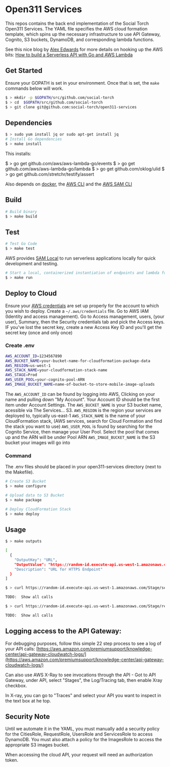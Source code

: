 # Open311 Services

This repos contains the back end implementation of the Social Torch Open311 Services.  The YAML file specifies the AWS cloud formation template, which spins up the necessary infrastructure to use API Gateway, Cognito, S3 buckets, DynamoDB, and corresponding lambda functions.

See this nice blog by [Alex Edwards](https://www.alexedwards.net/) for more details on hooking up the AWS bits: [How to build a Serverless API with Go and AWS Lambda](https://www.alexedwards.net/blog/serverless-api-with-go-and-aws-lambda)

## Get Started

Ensure your GOPATH is set in your environment. Once that is set, the `make` commands below will work.

```bash
$ > mkdir -p $GOPATH/src/github.com/social-torch
$ > cd  $GOPATH/src/github.com/social-torch
$ > git clone git@github.com:social-torch/open311-services
```

## Dependencies

```bash
$ > sudo yum install jq or sudo apt-get install jq
# Install Go dependencies
$ > make install
```
This installs:

$ > go get github.com/aws/aws-lambda-go/events
$ > go get github.com/aws/aws-lambda-go/lambda
$ > go get github.com/oklog/ulid
$ > go get github.com/stretchr/testify/assert


Also depends on [docker](https://docs.docker.com/v17.09/engine/installation/), the [AWS CLI](https://docs.aws.amazon.com/cli/latest/userguide/install-linux.html) and the [AWS SAM CLI](https://docs.aws.amazon.com/serverless-application-model/latest/developerguide/serverless-sam-cli-install.html)

## Build

```bash
# Build binary
$ > make build
```

## Test

```bash
# Test Go Code
$ > make test
```

AWS provides [SAM Local](https://docs.aws.amazon.com/serverless-application-model/latest/developerguide/sam-cli-command-reference-sam-local-start-api.html) to run serverless applications locally for quick development and testing.

```bash
# Start a local, containerized instantiation of endpoints and lambda functions
$ > make run
```

## Deploy to Cloud

Ensure your [AWS credentials](https://docs.aws.amazon.com/sdk-for-go/v1/developer-guide/configuring-sdk.html) are set up properly for the account to which you wish to deploy. Create a `~/.aws/credentials` file. Go to AWS IAM (Identity and access management). Go to Access management, users, (your user), Summary, then the Security credentials tab and pick the Access keys. IF you've lost the secret key, create a new Access Key ID and you'll get the secret key (once and only once)

### Create .env

```bash
AWS_ACCOUNT_ID=1234567890
AWS_BUCKET_NAME=your-bucket-name-for-cloudformation-package-data
AWS_REGION=us-west-1
AWS_STACK_NAME=your-cloudformation-stack-name
AWS_STAGE=Prod
AWS_USER_POOL=your-cognito-pool-ARN
AWS_IMAGE_BUCKET_NAME=name-of-bucket-to-store-mobile-image-uploads
```

The `AWS_ACCOUNT_ID` can be found by logging into AWS, Clicking on your name and pulling down "My Account". Your Account ID should be the first item under Account Settings.
The `AWS_BUCKET_NAME` is your S3 bucket name, acessible via The Services... S3. 
`AWS_REGION` is the region your services are deployed to, typically us-east-1
`AWS_STACK_NAME` is the name of your CloudFormation stack, (AWS services, search for Cloud Formation and find the stack you want to use)
`AWS_USER_POOL` is found by searching for the Cognito Service, then manage your User Pool. Select the pool that comes up and the ARN will be under Pool ARN
`AWS_IMAGE_BUCKET_NAME` is the S3 bucket your images will go into

### Command
The .env files should be placed in your open311-services directory (next to the Makefile).

```bash
# Create S3 Bucket
$ > make configure

# Upload data to S3 Bucket
$ > make package

# Deploy CloudFormation Stack
$ > make deploy
```

## Usage

```bash
$ > make outputs

[
  {
    "OutputKey": "URL",
    "OutputValue": "https://random-id.execute-api.us-west-1.amazonaws.com/Prod",
    "Description": "URL for HTTPS Endpoint"
  }
]

$ > curl https://random-id.execute-api.us-west-1.amazonaws.com/Stage/services

TODO:  Show all calls

$ > curl https://random-id.execute-api.us-west-1.amazonaws.com/Stage/requests

TODO:  Show all calls
```

## Logging access to the API Gateway:

For debugging purposes, follow this simple 22 step process to see a log of your API calls: [https://aws.amazon.com/premiumsupport/knowledge-center/api-gateway-cloudwatch-logs/](https://aws.amazon.com/premiumsupport/knowledge-center/api-gateway-cloudwatch-logs/)

Can also use AWS X-Ray to see invocations through the API - Got to API Gateway, under API, select "Stages", the Log/Tracing tab, then enable Xray checkbox.

In X-ray, you can go to "Traces" and select your API you want to inspect in the text box at he top. 

## Security Note

Until we automate it in the YAML, you must manually add a security policy for the CitiesRole, RequestRole, UsersRole and ServicesRole to access DynamoDB. You must also attach a policy for the ImagesRole to access the appropriate S3 images bucket.

When accessing the cloud API, your request will need an authorization token.
